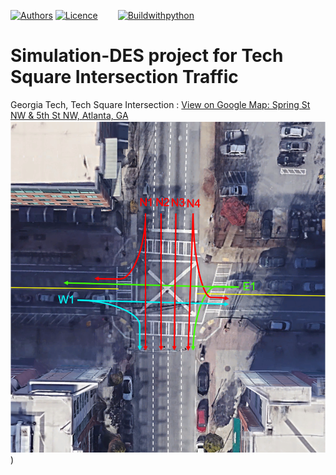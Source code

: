 [![Authors](https://img.shields.io/badge/authors:-Muyang_Guo,_Wei_Zhao,_Shushu_Zhao,_Wenyue_Wang-blue.svg)](https://github.com/MUYANGGUO/Simulation-DES/graphs/contributors/)
[![Licence](https://img.shields.io/badge/license-GPL--3.0-green.svg)](https://github.com/MUYANGGUO/Simulation-DES/blob/master/LICENSE) 
&emsp;&emsp;[![Buildwithpython](https://img.shields.io/badge/Build--With--Python3-9cf?style=for-the-badge&logo=Python)](https://www.python.org/)
# Simulation-DES project for Tech Square Intersection Traffic
Georgia Tech, Tech Square Intersection : [View on Google Map: Spring St NW & 5th St NW, Atlanta, GA](https://www.google.com/maps/place/5th+St+NW+%26+Spring+St+NW,+Atlanta,+GA+30308/@33.7768422,-84.3893492,19z/data=!3m1!4b1!4m5!3m4!1s0x88f50466f3bc5519:0x348198a2b5659d14!8m2!3d33.7768411!4d-84.388802)
![CrossSection](https://github.com/MUYANGGUO/Simulation-DES/blob/master/README_FILES/CrossSection.png))
